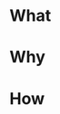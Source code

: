 # What
<!-- Summary of what is to be done -->

# Why
<!-- Purpose of changes -->

# How
<!-- Explanation of approach to implementing required changes -->